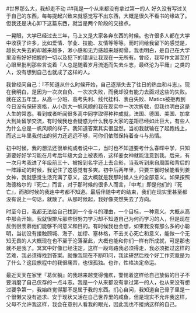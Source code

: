 #世界那么大，我却走不动
##我是一个从来都没有拿过第一的人
好久没有写过关于自己的东西，每每提起兴致来就感觉写不出东西，大概是很久不看书的缘故了。但我还是决心卸下这篇东西，就当是两个阶段的交接点。  

一晃眼，大学已经过去三年，马上又是大家各奔东西的时候。也许很多人都在大学中收获了许多，比如爱情、学业、技能、友情等等等。而时间给我留下的感觉是，越长大失去的却越来越多，渺小感和无力感越来越彻骨。我也明白，是自己在大学里没有好好把握的一切以及犯下的错误让我现在一无所有。曾经，我写作文甚至打心眼里批判那些言说着『人总是随着岁月流逝而失去斗志，最终沦为平庸』之类的人，没有想到自己也就成了这样的人。 
 
我曾经问自己：『不知道从什么时候开始，自己逐渐失去了往日的热血和斗志』。现在我明白，是因为一次次自负、一次次失败，而我却没有能力去面对这些的失败。就在这五年里，从高一分班、高考失利、线代挂科、表白失败、Matics被拒再到今日没有保研资格，从小到大一帆风顺的我在现实中一次次折戟，但我也明白这是人生的常态。看到或者听闻很多高中同学取得种种成就，法国、德国、美国、加拿大到处留学交流，有时候我也会疑惑为什么我与大家的差距已经如此巨大，有些人为什么总是一帆风顺的样子。我知道答案其实很显然，当初我就输在了起跑线上，而这三年里我付出的努力还远远不够，可你们依然保持着奋斗与热情。  

初中时候，我的想法还很单纯或者说中二，当时也不知道要考什么春晖中学，只知道要好好学习能在月考后年级大会上被表扬，这样姜女神就能注意到我。后来，有一次月考我进了年级前三十、被报到名字还上去合影，当我听到来自周围和背后的一阵躁动的时候，我记住了这感觉有多爽。初中后两年里，只要三餐时候能看到姜女神，我就感觉生活充满了意义，这大概就是我那时候人生的全部意义。如果按照海德格尔的『死亡』而言，对于那时候的很多人而言，『中考』即是他们的『死亡』，而那时候的我连中考都不知道。最后伴随中考的结束，我们在现实里甚至都没有说上一句话，就散了。从那时候起，我好像突然失去了方向。

时至今日，我都无法给自己找到一个奋斗的理由，一个目标，一种意义。大概从高中那会开始，我就很排斥那些很努力学习却不知道自己为何而学习的人，但是现在反倒很羡慕他们能够不问意义和目的。有时候我也会想，如果我没有那么多的小聪明，当初没有接触顾城、海子、加缪、塞林格，不去关心死亡和意义，能做一个无知无畏的人大概现在也不至于沦落至此，大概也能和你们一样有所成就，可是那也就不是我了。冥冥中好像已经注定，这样一段弯路我必须得走，我必须捱过这样的苦难，我必须得找到答案。就像我现在不断叩问，我读研然后找个好工作究竟是为了什么？这段旅程中的我很痛苦，也很孤独。也许，性格决定命运。 

最近天天在家里『葛优躺』的我越来越觉得愧疚，警惕着这样给自己放假的日子不要消磨了自己仅存的一点斗志。我是一个从来都没有拿过第一的人，也从来没有想过要争第一，我始终觉得那不是属于我的东西。扪心自问，我知道自己骨子里是一个很懒又没有追求、安于现状又活在自己世界里的咸鱼，但是现实不允许我这样，父母不允许我这样，我会在意别人看我的眼光，因此我也不接纳这样的自己。